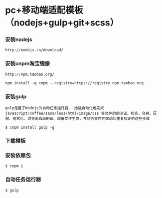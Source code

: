 # pc+移动端适配模板（nodejs+gulp+git+scss）




###  安装nodejs 


```
http://nodejs.cn/download/
```



### 安装cnpm淘宝镜像
```
http://npm.taobao.org/

npm install -g cnpm --registry=https://registry.npm.taobao.org
```



### 安装gulp
```
gulp是基于Nodejs的自动任务运行器， 她能自动化地完成 javascript/coffee/sass/less/html/image/css 等文件的的测试、检查、合并、压缩、格式化、浏览器自动刷新、部署文件生成，并监听文件在改动后重复指定的这些步骤

$ cnpm install gulp -g
```
### 下载模板
### 安装依赖包  
```
$ cnpm i

```

### 自动任务运行器
```
$ gulp
```
